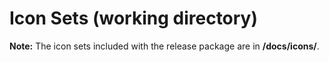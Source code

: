 # Icon Sets (working directory)

**Note:** The icon sets included with the release package are in **/docs/icons/**.